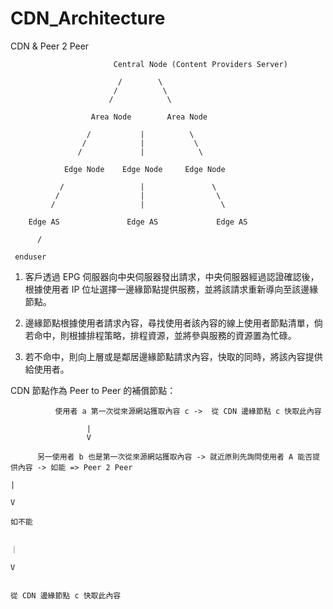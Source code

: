 # CDN_Architecture
CDN &amp; Peer 2 Peer



                           Central Node (Content Providers Server)
                           
                            /        \
                           /          \
                          /            \
                           
                      Area Node        Area Node
                      
                     /           |          \
                    /            |           \
                   /             |            \
                   
                Edge Node    Edge Node     Edge Node
 
               /                 |               \
              /                  |                \
             /                   |                 \
             
        Edge AS               Edge AS             Edge AS
        
          /
          
     enduser
     
     
  1. 客戶透過 EPG 伺服器向中央伺服器發出請求，中央伺服器經過認證確認後，根據使用者 IP 位址選擇一邊緣節點提供服務，並將該請求重新導向至該邊緣節點。
  
  2. 邊緣節點根據使用者請求內容，尋找使用者該內容的線上使用者節點清單，倘若命中，則根據排程策略，排程資源，並將參與服務的資源置為忙碌。
  
  3. 若不命中，則向上層或是鄰居邊緣節點請求內容，快取的同時，將該內容提供給使用者。
  
  
  CDN 節點作為 Peer to Peer 的補償節點：
  
              使用者 a 第一次從來源網站獲取內容 c ->  從 CDN 邊緣節點 c 快取此內容
              
                     |
                     V
                    
          另一使用者 b 也是第一次從來源網站獲取內容 -> 就近原則先詢問使用者 A 能否提供內容 -> 如能 => Peer 2 Peer
                                                                               |
                                                                               V
                                                                              如不能
                                                                               
                                                                               ｜
                                                                               V
                                                                               
                                                                            從 CDN 邊緣節點 c 快取此內容
                                                                               
                                                                               
  
  
  
  
  
            
